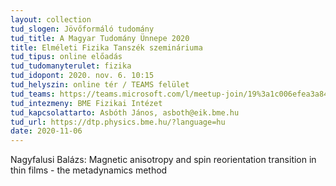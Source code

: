 ```yaml
---
layout: collection
tud_slogen: Jövőformáló tudomány
tud_title: A Magyar Tudomány Ünnepe 2020
title: Elméleti Fizika Tanszék szemináriuma
tud_tipus: online előadás
tud_tudomanyterulet: fizika
tud_idopont: 2020. nov. 6. 10:15
tud_helyszin: online tér / TEAMS felület
tud_teams: https://teams.microsoft.com/l/meetup-join/19%3a1c006efea3a84ac7aeb59ca52e0df6af%40thread.tacv2/1603101815742?context=%7b%22Tid%22%3a%226a3548ab-7570-4271-91a8-58da00697029%22%2c%22Oid%22%3a%22c7eaf7d2-684b-4597-b217-6a9121400219
tud_intezmeny: BME Fizikai Intézet
tud_kapcsolattarto: Asbóth János, asboth@eik.bme.hu
tud_url: https://dtp.physics.bme.hu/?language=hu
date: 2020-11-06
---
```

Nagyfalusi Balázs: 
Magnetic anisotropy and spin reorientation transition in thin films - the metadynamics method
